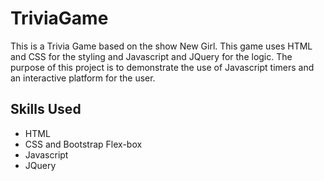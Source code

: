 # TriviaGame
This is a Trivia Game based on the show New Girl. This game uses 
HTML and CSS for the styling and Javascript and JQuery for the logic. The purpose of this project is to demonstrate the use of Javascript timers and an interactive platform for the user. 

## Skills Used
* HTML
* CSS and Bootstrap Flex-box
* Javascript 
* JQuery

